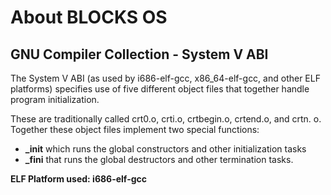 # About BLOCKS OS

## GNU Compiler Collection - System V ABI

The System V ABI (as used by i686-elf-gcc, x86_64-elf-gcc, and other ELF platforms) specifies use of five different object files that together handle program initialization.

These are traditionally called crt0.o, crti.o, crtbegin.o, crtend.o, and crtn.
o. Together these object files implement two special functions: 

* **_init** which runs the global constructors and other initialization tasks
* **_fini** that runs the global destructors and other termination tasks.

**ELF Platform used: i686-elf-gcc**